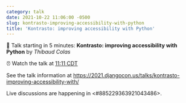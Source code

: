 ```yaml
---
category: talk
date: 2021-10-22 11:06:00 -0500
slug: kontrasto-improving-accessibility-with-python
title: 'Kontrasto: improving accessibility with Python'
---
```


:tada: Talk starting in 5 minutes: **Kontrasto: improving accessibility with Python** by *Thibaud Colas*

:alarm_clock: Watch the talk at [11:11 CDT](https://time.is/compare/1111AM_22_October_2021_in_Chicago)

See the talk information at https://2021.djangocon.us/talks/kontrasto-improving-accessibility-with/

Live discussions are happening in <#885229363921043486>.